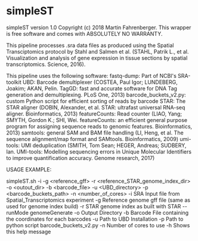 # simpleST

simpleST version 1.0
Copyright (c) 2018 Martin Fahrenberger.
This wrapper is free software and comes with ABSOLUTELY NO WARRANTY.

This pipeline processes .sra data files as produced using the Spatial Transciptomics protocol by Stahl and Salmen et al. (STAHL, Patrik L., et al. Visualization and analysis of gene expression in tissue sections by spatial transcriptomics. Science, 2016).

This pipeline uses the following software:
fastq-dump:
Part of NCBI's SRA-toolkit
UBD:
Barcode demultiplexer (COSTEA, Paul Igor; LUNDEBERG, Joakim; AKAN, Pelin. TagGD: fast and accurate software for DNA Tag generation and demultiplexing. PLoS One, 2013)
barcode_buckets_v2.py:
custom Python script for efficient sorting of reads by barcode
STAR:
The STAR aligner (DOBIN, Alexander, et al. STAR: ultrafast universal RNA-seq aligner. Bioinformatics, 2013)
featureCounts:
Read counter (LIAO, Yang; SMYTH, Gordon K.; SHI, Wei. featureCounts: an efficient general purpose program for assigning sequence reads to genomic features. Bioinformatics, 2013)
samtools:
general SAM and BAM file handling (LI, Heng, et al. The sequence alignment/map format and SAMtools. Bioinformatics, 2009)
umi-tools:
UMI deduplication (SMITH, Tom Sean; HEGER, Andreas; SUDBERY, Ian. UMI-tools: Modelling sequencing errors in Unique Molecular Identifiers to improve quantification accuracy. Genome research, 2017)

USAGE EXAMPLE:

simpleST.sh -i <SRA-Input-File> -g <reference_gff> -r <reference_STAR_genome_index_dir> -o <outout_dir> -b <barcode_file> -u <UBD_directory> -p <barcode_buckets_path> -n <number_of_cores>
-i		SRA Input file from Spatial_Transcriptomics experiment
-g		Reference genome gff file (same as used for genome index build)
-r		STAR genome index as built with STAR --runMode genomeGenerate
-o		Output Directory
-b		Barcode File containing the coordinates for each barcodes
-u		Path to UBD Installation
-p		Path to python script barcode_buckets_v2.py
-n		Number of cores to use
-h		Shows this help message
